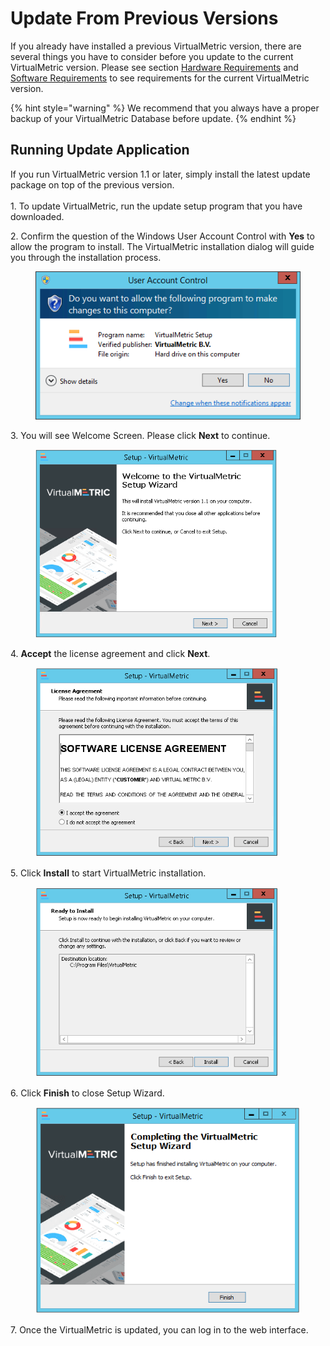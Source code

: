 # Update From Previous Versions

If you already have installed a previous VirtualMetric version, there are several things you have to consider before you update to the current VirtualMetric version. Please see section [Hardware Requirements](install-a-virtualmetric-server.md#hardware-requirements) and [Software Requirements](install-a-virtualmetric-server.md#software-requirements) to see requirements for the current VirtualMetric version.

{% hint style="warning" %}
We recommend that you always have a proper backup of your VirtualMetric Database before update.
{% endhint %}

## **Running Update Application**

If you run VirtualMetric version 1.1 or later, simply install the latest update package on top of the previous version.\
\
1\.      To update VirtualMetric, run the update setup program that you have downloaded.

2\.      Confirm the question of the Windows User Account Control with **Yes** to allow the program to install. The VirtualMetric installation dialog will guide you through the installation process.

<div align="left">

<figure><img src="../.gitbook/assets/image (149).png" alt=""><figcaption></figcaption></figure>

</div>

3\.      You will see Welcome Screen. Please click **Next** to continue.

<div align="left">

<figure><img src="../.gitbook/assets/SetupWelcome (3).png" alt="" width="386"><figcaption></figcaption></figure>

</div>

4\.      **Accept** the license agreement and click **Next**.

<div align="left">

<figure><img src="../.gitbook/assets/SetupLicensePage (1).png" alt="" width="389"><figcaption></figcaption></figure>

</div>

5\.      Click **Install** to start VirtualMetric installation.

<div align="left">

<figure><img src="../.gitbook/assets/SetupInstall (1).png" alt="" width="389"><figcaption></figcaption></figure>

</div>

6\.      Click **Finish** to close Setup Wizard.

<div align="left">

<figure><img src="../.gitbook/assets/SetupFinish (1).png" alt=""><figcaption></figcaption></figure>

</div>

7\.      Once the VirtualMetric is updated, you can log in to the web interface.
